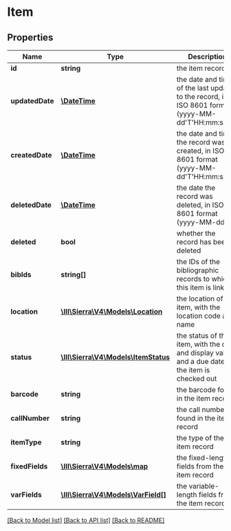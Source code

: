 # Item

## Properties
Name | Type | Description | Notes
------------ | ------------- | ------------- | -------------
**id** | **string** | the item record ID | 
**updatedDate** | [**\DateTime**](\DateTime.md) | the date and time of the last update to the record, in ISO 8601 format (yyyy-MM-dd&#39;T&#39;HH:mm:ssZZ) | [optional] 
**createdDate** | [**\DateTime**](\DateTime.md) | the date and time the record was created, in ISO 8601 format (yyyy-MM-dd&#39;T&#39;HH:mm:ssZZ) | [optional] 
**deletedDate** | [**\DateTime**](\DateTime.md) | the date the record was deleted, in ISO 8601 format (yyyy-MM-dd) | [optional] 
**deleted** | **bool** | whether the record has been deleted | 
**bibIds** | **string[]** | the IDs of the bibliographic records to which this item is linked | 
**location** | [**\III\Sierra\V4\Models\Location**](Location.md) | the location of the item, with the location code and name | [optional] 
**status** | [**\III\Sierra\V4\Models\ItemStatus**](ItemStatus.md) | the status of the item, with the code and display value, and a due date if the item is checked out | [optional] 
**barcode** | **string** | the barcode found in the item record | [optional] 
**callNumber** | **string** | the call number found in the item record | [optional] 
**itemType** | **string** | the type of the item record | [optional] 
**fixedFields** | [**\III\Sierra\V4\Models\map**](map.md) | the fixed-length fields from the item record | 
**varFields** | [**\III\Sierra\V4\Models\VarField[]**](VarField.md) | the variable-length fields from the item record | 

[[Back to Model list]](../README.md#documentation-for-models) [[Back to API list]](../README.md#documentation-for-api-endpoints) [[Back to README]](../README.md)


